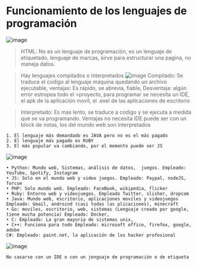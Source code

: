 # Funcionamiento de los lenguajes de programación
![image](https://user-images.githubusercontent.com/82009638/192127849-de850423-cce0-45ae-94ee-d8018457a21d.png)
> HTML: No es un lenguaje de programación, es un lenguaje de etiquetado, lenguaje de marcas, sirve para estructurar una pagina, no maneja datos.

>Hay lenguajes compilados o interpretados 
>![image](https://user-images.githubusercontent.com/82009638/192127865-c47b3156-0eb5-4962-84fb-3e45cb27f175.png)
>Compilado: Se traduce el codigo al lenguaje máquina quedando un archivo ejecutable, ventajas: Es rápido, se abrevia, fiable,  Desventaja: algún error estropea todo el >proyecto, para programar se necesita un IDE, el apk de la aplicación movil, el .exel de las aplicaciones de escritorio

> Interpretado: Es mas lento, se traduce a codigo y se ejecuta a medida que se va programando. Ventajas no necesita IDE puede ser con un block de notas, los del mundo web son interpretados 

	1. El lenguaje más demandado es JAVA pero no es el más pagado
	2. El lenguaje más pagado es RUBY 
	3. El más popular va cambiando, por el momento puede ser JS
	
![image](https://user-images.githubusercontent.com/82009638/192127873-7adf5316-8f2b-44c9-8b1a-721c3c24fc86.png)

	• Python: Mundo web, Sistemas, análisis de datos,  juegos. Empleado: YouTube, Spotify, Instagram
	• JS: Solo en el mundo web y video juegos. Empleado: Paypal, nodeJS, forcue
	• PHP: Solo mundo web. Empleado: FaceBook, wikipedia, flicker
	• Ruby: Entorno web y videojuegos. Empleado Twitter, slisher, dropcom
	• Java: Mundo web, escritorio, aplicaciones moviles y videojuegos Empleado: Gmail, androind (casi todas las plicaciones), minecraft
	• Go: moviles, escritorio, web, sistemas (Lenguaje creado por google, tiene mucha potencia) Empleado: Docker, 
	• C: Empleado: La gran mayoria de sistemas unix, 
	• C++: Funciona para todo Empleado: microsoft office, firefox, google, adobe
	C#: Empleado: paint.net, la aplicación de los hacker profesional
	
![image](https://user-images.githubusercontent.com/82009638/192127888-7bc573d7-bb99-4d6c-8a99-da64a568b9ed.png)

	No casarse con un IDE o con un jenguaje de programación o de etiqueta



